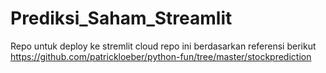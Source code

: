 # Prediksi_Saham_Streamlit
Repo untuk deploy ke stremlit cloud
repo ini berdasarkan referensi berikut 
https://github.com/patrickloeber/python-fun/tree/master/stockprediction
